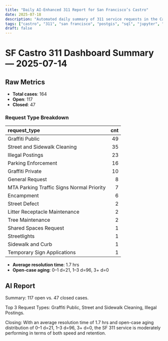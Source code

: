 ```yaml
---
title: "Daily AI-Enhanced 311 Report for San Francisco’s Castro"
date: 2025-07-18
description: "Automated daily summary of 311 service requests in the Castro neighborhood using Python, SQL, PostGIS and the smollm2:1.7b model via a local chat API."
tags: ["castro", "311", "san francisco", "postgis", "sql", "jupyter", "ai", "smollm2", "chat-api"]
draft: false
---
```


# SF Castro 311 Dashboard Summary — 2025-07-14

## Raw Metrics

- **Total cases**: 164
- **Open**:       117
- **Closed**:     47

### Request Type Breakdown

| request_type                              |   cnt |
|:------------------------------------------|------:|
| Graffiti Public                           |    49 |
| Street and Sidewalk Cleaning              |    35 |
| Illegal Postings                          |    23 |
| Parking Enforcement                       |    16 |
| Graffiti Private                          |    10 |
| General Request                           |     8 |
| MTA Parking Traffic Signs Normal Priority |     7 |
| Encampment                                |     6 |
| Street Defect                             |     2 |
| Litter Receptacle Maintenance             |     2 |
| Tree Maintenance                          |     2 |
| Shared Spaces Request                     |     1 |
| Streetlights                              |     1 |
| Sidewalk and Curb                         |     1 |
| Temporary Sign Applications               |     1 |

- **Average resolution time**: 1.7 hrs
- **Open-case aging**:           0–1 d=21, 1–3 d=96, 3+ d=0

## AI Report

Summary: 117 open vs. 47 closed cases.

Top 3 Request Types: Graffiti Public, Street and Sidewalk Cleaning, Illegal Postings.

Closing: With an average resolution time of 1.7 hrs and open-case aging distribution of 0–1 d=21, 1–3 d=96, 3+ d=0, the SF 311 service is moderately performing in terms of both speed and retention.
